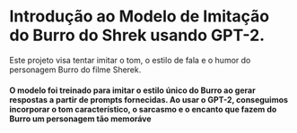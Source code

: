 # Introdução ao Modelo de Imitação do Burro do Shrek usando GPT-2.
  Este projeto visa tentar imitar o tom, o estilo de fala e o humor do personagem Burro do filme Sherek. 


#### O modelo foi treinado para imitar o estilo único do Burro ao gerar respostas a partir de prompts fornecidas. Ao usar o GPT-2, conseguimos incorporar o tom característico, o sarcasmo e o encanto que fazem do Burro um personagem tão memoráve


